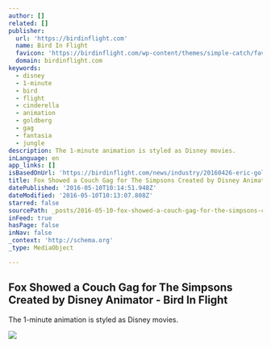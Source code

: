 ```yaml
---
author: []
related: []
publisher:
  url: 'https://birdinflight.com'
  name: Bird In Flight
  favicon: 'https://birdinflight.com/wp-content/themes/simple-catch/favicon.png'
  domain: birdinflight.com
keywords:
  - disney
  - 1-minute
  - bird
  - flight
  - cinderella
  - animation
  - goldberg
  - gag
  - fantasia
  - jungle
description: The 1-minute animation is styled as Disney movies.
inLanguage: en
app_links: []
isBasedOnUrl: 'https://birdinflight.com/news/industry/20160426-eric-goldberg-disney-simpsons.html'
title: Fox Showed a Couch Gag for The Simpsons Created by Disney Animator - Bird In Flight
datePublished: '2016-05-10T10:14:51.948Z'
dateModified: '2016-05-10T10:13:07.808Z'
starred: false
sourcePath: _posts/2016-05-10-fox-showed-a-couch-gag-for-the-simpsons-created-by-disney-an.md
inFeed: true
hasPage: false
inNav: false
_context: 'http://schema.org'
_type: MediaObject

---
```

<article style=""><h1>Fox Showed a Couch Gag for The Simpsons Created by Disney Animator - Bird In Flight</h1><p>The 1-minute animation is styled as Disney movies.</p><img src="https://birdinflight.com/wp-content/uploads/2016/04/eric-goldberg-simpsons_cover-630x347.jpg" /></article>